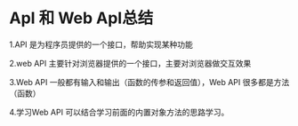 # ApI 和 Web ApI总结

1.API 是为程序员提供的一个接口，帮助实现某种功能

2.web API 主要针对浏览器提供的一个接口，主要对浏览器做交互效果

3.Web API 一般都有输入和输出（函数的传参和返回值），Web API 很多都是方法（函数）

4.学习Web API 可以结合学习前面的内置对象方法的思路学习。